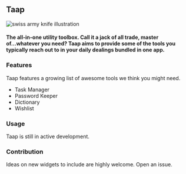 ## Taap

![swiss army knife illustration](https://i.pinimg.com/originals/8d/56/30/8d5630685afea63041b5e34bcc9815f9.jpg)

#### The all-in-one utility toolbox. Call it a jack of all trade, master of...whatever you need? Taap aims to provide some of the tools you typically reach out to in your daily dealings bundled in one app.

### Features
Taap features a growing list of awesome tools we think you might need.

* Task Manager
* Password Keeper
* Dictionary
* Wishlist 

### Usage

Taap is still in active development.

### Contribution

Ideas on new widgets to include are highly welcome. Open an issue.